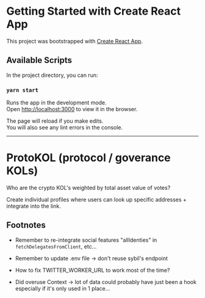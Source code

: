 # Getting Started with Create React App

This project was bootstrapped with [Create React App](https://github.com/facebook/create-react-app).

## Available Scripts

In the project directory, you can run:

### `yarn start`

Runs the app in the development mode.\
Open [http://localhost:3000](http://localhost:3000) to view it in the browser.

The page will reload if you make edits.\
You will also see any lint errors in the console.

----------

# ProtoKOL (protocol / goverance KOLs)

Who are the crypto KOL's weighted by total asset value of votes?

Create individual profiles where users can look up specific addresses + integrate into the link.

## Footnotes

* Remember to re-integrate social features "allIdenties" in `fetchDelegatesFromClient`, etc...
* Remember to update .env file -> don't reuse sybil's endpoint
* How to fix TWITTER_WORKER_URL to work most of the time?


* Did overuse Context -> lot of data could probably have just been a hook especially if it's only used in 1 place...
